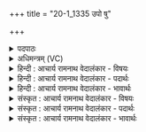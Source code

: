 +++
title = "20-1_1335 उपो षु"

+++
<details><summary>पदपाठः</summary>

उ꣡प꣢꣯। उ꣣। सु꣢। जा꣣त꣢म्। अ꣣प्तु꣡र꣢म्। गो꣡भिः꣢꣯। भ꣣ङ्ग꣢म्। प꣡रि꣢꣯ष्कृतम्। प꣡रि꣢꣯। कृ꣣तम्। इ꣡न्दु꣢꣯म्। दे꣣वाः꣢। अ꣣यासिषुः। १३३५।
</details>

<details><summary>अधिमन्त्रम् (VC)</summary>

- पवमानः सोमः
- अहमीयुराङ्गिरसः
- गायत्री
- षड्जः
</details>

<details><summary>हिन्दी : आचार्य रामनाथ वेदालंकार - विषयः</summary>

प्रथम ऋचा की व्याख्या पूर्वार्चिक में ४८७ क्रमाङ्क पर परमात्मा की प्राप्ति के विषय में और उत्तरार्चिक में ७६२ क्रमाङ्क पर जीवात्मा तथा राजा के विषय में की जा चुकी है। यहाँ परमात्मा और चन्द्रमा का विषय वर्णित करते हैं।
</details>

<details><summary>हिन्दी : आचार्य रामनाथ वेदालंकार - पदार्थः</summary>

पदार्थान्वय -  प्रथम—परमात्मा के पक्ष में। (सुजातम्) सुप्रसिद्ध, (अप्तुरम्) व्यापक चन्द्र, सूर्य, ग्रह, नक्षत्र आदि लोकों को वेग से चलानेवाले, (गोभिः) वेद-वाणियों से (भङ्गम्) काम, क्रोध आदि रिपुओं के भञ्जक, (परिष्कृतम्) गुणों से अलङ्कृत, (इन्दुम्) तेज से दीप्त वा आनन्द-रसों से भिगोनेवाले परमात्मा को (देवाः) विद्वान् लोग वा आत्मा, मन, बुद्धि, प्राण आदि बल की प्राप्ति के लिए (उप उ अयासिषुः) प्राप्त करते हैं ॥ द्वितीय—चन्द्रमा के पक्ष में (सुजातम्) पृथिवी के सुपुत्र, (अप्तुरम्) अन्तरिक्ष में पृथिवी और सूर्य के चारों ओर दौड़नेवाले, (गोभिः भङ्गम्) कहीं भूमियों में दरार पड़े हुए और कहीं (परिष्कृतम्) परिष्कृत अर्थात् समतल (इन्दुम्) चन्द्रमा को (देवाः) सूर्य-किरणें (अयासिषुः) प्रकाशित करने के लिए प्राप्त करती हैं ॥१॥ इस मन्त्र में श्लेषालङ्कार है ॥१॥
</details>

<details><summary>हिन्दी : आचार्य रामनाथ वेदालंकार - भावार्थः</summary>

भावार्थ -  जैसे सब जड़ पदार्थ और चेतन प्राणी जगदीश्वर के आश्रय से रहते हैं,वैसे ही हमारे सौर लोक के मङ्गल,बुध,पृथिवी,चन्द्रमा आदि ग्रह-उपग्रह सूर्य के आश्रय से रहते हैं और सूर्य भी जगदीश्वर के अधीन है ॥१॥
</details>

<details><summary>संस्कृत : आचार्य रामनाथ वेदालंकार - विषयः</summary>

तत्र प्रथमा ऋक् पूर्वार्चिके ४८७ क्रमाङ्के परमात्मप्राप्तिविषये उत्तरार्चिके ७६२ क्रमाङ्के च जीवात्मनृपत्योर्विषये व्याख्यातपूर्वा। अत्र परमात्मचन्द्रमसोर्विषय उच्यते।
</details>

<details><summary>संस्कृत : आचार्य रामनाथ वेदालंकार - पदार्थः</summary>

पदार्थान्वय -  प्रथमः—परमात्मपरः। (सु जातम्) सुप्रसिद्धम्, (अप्तुरम्) अपः व्यापकान् चन्द्रसूर्यग्रहनक्षत्रादिलोकान् त्वरयति वेगेन चालयतीति तम्, (गोभिः) वेदवाग्भिः (भङ्गम्) कामक्रोधादिरिपूणां भञ्जकम्, (परिष्कृतम्) गुणैरलङ्कृतम्। [संपर्युपेभ्यः करोतौ भूषणे। अ० ६।१।१३७ इत्यनेन परिपूर्वात् करोतेः भूषणेऽर्थे सुडागमः।] (इन्दुम्) तेजसा दीप्तम्, आनन्दरसैः क्लेदकं परमात्मानम्। [इन्दुः इन्धेरुनत्तेर्वा। निरु० १०।४०।] (देवाः) विद्वांसो जना आत्ममनोबुद्धिप्राणादयो वा, बलप्राप्त्यर्थम् (उप उ अयासिषुः) उपगच्छन्ति ॥ द्वितीयः—चन्द्रपरः। (सुजातम्) पृथिव्याः सुपुत्रम्, (अप्तुरम्) अप्सु अन्तरिक्षे त्वरते पृथिवीं सूर्यं च परितो धावतीति अप्तुरः तम्। [आपः इत्यन्तरिक्षनामसु पठितम्। निघं० १।३।] (गोभिः भङ्गम्) क्वचिद् भग्नभूमिकम्, क्वचिच्च (परिष्कृतम्) समतलम् (इन्दुम्) चन्द्रमसम् (देवाः) सूर्यकिरणाः (अयासिषुः) प्रकाशनार्थं गच्छन्ति ॥१॥ अत्र श्लेषालङ्कारः ॥१॥
</details>

<details><summary>संस्कृत : आचार्य रामनाथ वेदालंकार - भावार्थः</summary>

भावार्थ -  यथा सर्वे जडपदार्थाश्चेतनाः प्राणिनश्च जगदीश्वरमाश्रयन्ते तथाऽस्माकं सौरलोकस्य मङ्गलबुधपृथिवीचन्द्रादयो ग्रहोपग्रहाः सूर्यमाश्रयन्ते सूर्यश्चापि जगदीश्वराधीनः ॥१॥
</details>